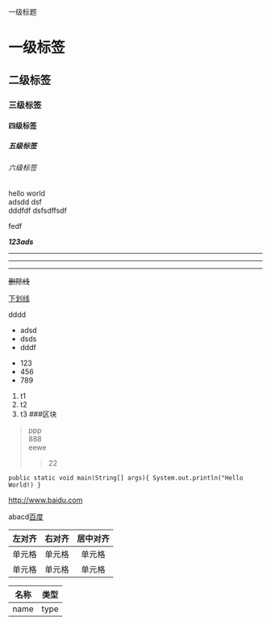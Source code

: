一级标题
######

# 一级标签
## 二级标签
### 三级标签
#### 四级标签
##### 五级标签
###### 六级标签

hello world  
adsdd
dsf  
dddfdf
dsfsdffsdf

fedf

___123ads___

***


---
* * *

~~删除线~~

<u>下划线</u>

dddd  

[^aa]: aa

* adsd
* dsds
* dddf

+ 123
+ 456
+ 789

1. t1
2. t2
3. t3
###区块
> ppp  
> 888  
> eewe
>> 22


``public static void main(String[] args){
      System.out.println("Hello World!)
  }``
  
<http://www.baidu.com>

abacd[百度][a]

[a]: http://www.baidu.com

| 左对齐 | 右对齐 | 居中对齐 |
| :-----| ----: | :----: |
| 单元格 | 单元格 | 单元格 |
| 单元格 | 单元格 | 单元格 |


|名称 | 类型 |
|----|----|
|name | type |
